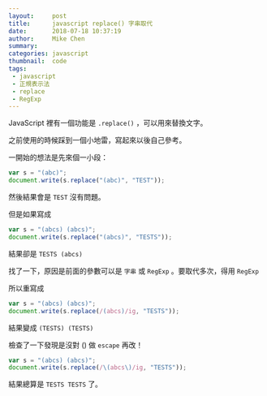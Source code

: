 ```yaml
---
layout:     post
title:      javascript replace() 字串取代
date:       2018-07-18 10:37:19
author:     Mike Chen
summary:    
categories: javascript
thumbnail:  code
tags:
 - javascript
 - 正規表示法
 - replace
 - RegExp
---
```


JavaScript 裡有一個功能是 `.replace()` ，可以用來替換文字。<br>

之前使用的時候踩到一個小地雷，寫起來以後自己參考。<br>

一開始的想法是先來個一小段：

```javascript
var s = "(abc)";
document.write(s.replace("(abc)", "TEST"));
```

然後結果會是 `TEST` 沒有問題。<br>

但是如果寫成

```javascript
var s = "(abcs) (abcs)";
document.write(s.replace("(abcs)", "TESTS"));
```

結果卻是 `TESTS (abcs)`<br>

找了一下，原因是前面的參數可以是 `字串` 或 `RegExp` 。要取代多次，得用 `RegExp`<br>

所以重寫成

```javascript
var s = "(abcs) (abcs)";
document.write(s.replace(/(abcs)/ig, "TESTS"));
```

結果變成 `(TESTS) (TESTS)`<br>

檢查了一下發現是沒對 () 做 `escape` 再改！

```javascript
var s = "(abcs) (abcs)";
document.write(s.replace(/\(abcs\)/ig, "TESTS"));
```

結果總算是 `TESTS TESTS` 了。